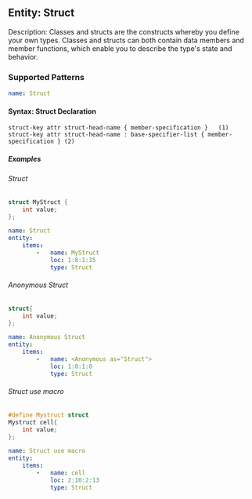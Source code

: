 ## Entity:  Struct

Description: Classes and structs are the constructs whereby you define your own types. Classes and structs can both contain data members and member functions, which enable you to describe the type's state and behavior.
### Supported Patterns

```yaml
name: Struct
```
#### Syntax: Struct Declaration

```text
struct-key attr struct-head-name { member-specification }	(1)	
struct-key attr struct-head-name : base-specifier-list { member-specification }	(2)	
```

##### Examples

###### Struct
```cpp
struct MyStruct {
    int value;
};
```
```yaml
name: Struct
entity:
    items:
        -   name: MyStruct
            loc: 1:8:1:15
            type: Struct
```

###### Anonymous Struct
```cpp
struct{
    int value;
};
```
```yaml
name: Anonymous Struct
entity:
    items:
        -   name: <Anonymous as="Struct">
            loc: 1:0:1:0
            type: Struct
```

###### Struct use macro
```cpp
#define Mystruct struct 
Mystruct cell{
    int value;
};
```
```yaml
name: Struct use macro
entity:
    items:
        -   name: cell
            loc: 2:10:2:13
            type: Struct
```